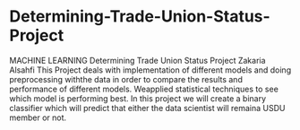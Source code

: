 # Determining-Trade-Union-Status-Project
MACHINE LEARNING Determining Trade Union Status Project Zakaria Alsahfi This Project deals with implementation of different models and doing preprocessing withthe data in order to compare the results and performance of different models. Weapplied statistical techniques to see which model is performing best. In this project we will create a binary classifier which will predict that either the data scientist will remaina USDU member or not.

